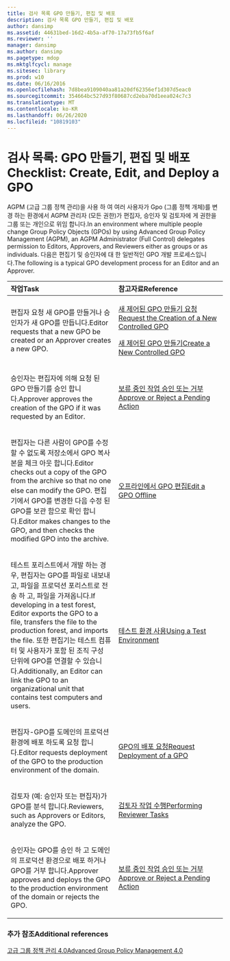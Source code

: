 ```yaml
---
title: 검사 목록 GPO 만들기, 편집 및 배포
description: 검사 목록 GPO 만들기, 편집 및 배포
author: dansimp
ms.assetid: 44631bed-16d2-4b5a-af70-17a73fb5f6af
ms.reviewer: ''
manager: dansimp
ms.author: dansimp
ms.pagetype: mdop
ms.mktglfcycl: manage
ms.sitesec: library
ms.prod: w10
ms.date: 06/16/2016
ms.openlocfilehash: 7d8bea9109040aa81a20df62356ef1d307d5eac0
ms.sourcegitcommit: 354664bc527d93f80687cd2eba70d1eea024c7c3
ms.translationtype: MT
ms.contentlocale: ko-KR
ms.lasthandoff: 06/26/2020
ms.locfileid: "10819103"
---
```

# <span data-ttu-id="fa1b8-103">검사 목록: GPO 만들기, 편집 및 배포</span><span class="sxs-lookup"><span data-stu-id="fa1b8-103">Checklist: Create, Edit, and Deploy a GPO</span></span>


<span data-ttu-id="fa1b8-104">AGPM (고급 그룹 정책 관리)을 사용 하 여 여러 사용자가 Gpo (그룹 정책 개체)를 변경 하는 환경에서 AGPM 관리자 (모든 권한)가 편집자, 승인자 및 검토자에 게 권한을 그룹 또는 개인으로 위임 합니다.</span><span class="sxs-lookup"><span data-stu-id="fa1b8-104">In an environment where multiple people change Group Policy Objects (GPOs) by using Advanced Group Policy Management (AGPM), an AGPM Administrator (Full Control) delegates permission to Editors, Approvers, and Reviewers either as groups or as individuals.</span></span> <span data-ttu-id="fa1b8-105">다음은 편집기 및 승인자에 대 한 일반적인 GPO 개발 프로세스입니다.</span><span class="sxs-lookup"><span data-stu-id="fa1b8-105">The following is a typical GPO development process for an Editor and an Approver.</span></span>

<table>
<colgroup>
<col width="50%" />
<col width="50%" />
</colgroup>
<thead>
<tr class="header">
<th align="left"><span data-ttu-id="fa1b8-106">작업</span><span class="sxs-lookup"><span data-stu-id="fa1b8-106">Task</span></span></th>
<th align="left"><span data-ttu-id="fa1b8-107">참고자료</span><span class="sxs-lookup"><span data-stu-id="fa1b8-107">Reference</span></span></th>
</tr>
</thead>
<tbody>
<tr class="odd">
<td align="left"><p><span data-ttu-id="fa1b8-108">편집자 요청 새 GPO를 만들거나 승인자가 새 GPO를 만듭니다.</span><span class="sxs-lookup"><span data-stu-id="fa1b8-108">Editor requests that a new GPO be created or an Approver creates a new GPO.</span></span></p></td>
<td align="left"><p><a href="request-the-creation-of-a-new-controlled-gpo-agpm40.md" data-raw-source="[Request the Creation of a New Controlled GPO](request-the-creation-of-a-new-controlled-gpo-agpm40.md)"><span data-ttu-id="fa1b8-109">새 제어된 GPO 만들기 요청</span><span class="sxs-lookup"><span data-stu-id="fa1b8-109">Request the Creation of a New Controlled GPO</span></span></a></p>
<p><a href="create-a-new-controlled-gpo-agpm40.md" data-raw-source="[Create a New Controlled GPO](create-a-new-controlled-gpo-agpm40.md)"><span data-ttu-id="fa1b8-110">새 제어된 GPO 만들기</span><span class="sxs-lookup"><span data-stu-id="fa1b8-110">Create a New Controlled GPO</span></span></a></p></td>
</tr>
<tr class="even">
<td align="left"><p><span data-ttu-id="fa1b8-111">승인자는 편집자에 의해 요청 된 GPO 만들기를 승인 합니다.</span><span class="sxs-lookup"><span data-stu-id="fa1b8-111">Approver approves the creation of the GPO if it was requested by an Editor.</span></span></p></td>
<td align="left"><p><a href="approve-or-reject-a-pending-action-agpm40.md" data-raw-source="[Approve or Reject a Pending Action](approve-or-reject-a-pending-action-agpm40.md)"><span data-ttu-id="fa1b8-112">보류 중인 작업 승인 또는 거부</span><span class="sxs-lookup"><span data-stu-id="fa1b8-112">Approve or Reject a Pending Action</span></span></a></p></td>
</tr>
<tr class="odd">
<td align="left"><p><span data-ttu-id="fa1b8-113">편집자는 다른 사람이 GPO를 수정할 수 없도록 저장소에서 GPO 복사본을 체크 아웃 합니다.</span><span class="sxs-lookup"><span data-stu-id="fa1b8-113">Editor checks out a copy of the GPO from the archive so that no one else can modify the GPO.</span></span> <span data-ttu-id="fa1b8-114">편집기에서 GPO를 변경한 다음 수정 된 GPO를 보관 함으로 확인 합니다.</span><span class="sxs-lookup"><span data-stu-id="fa1b8-114">Editor makes changes to the GPO, and then checks the modified GPO into the archive.</span></span></p></td>
<td align="left"><p><a href="edit-a-gpo-offline-agpm40.md" data-raw-source="[Edit a GPO Offline](edit-a-gpo-offline-agpm40.md)"><span data-ttu-id="fa1b8-115">오프라인에서 GPO 편집</span><span class="sxs-lookup"><span data-stu-id="fa1b8-115">Edit a GPO Offline</span></span></a></p></td>
</tr>
<tr class="even">
<td align="left"><p><span data-ttu-id="fa1b8-116">테스트 포리스트에서 개발 하는 경우, 편집자는 GPO를 파일로 내보내고, 파일을 프로덕션 포리스트로 전송 하 고, 파일을 가져옵니다.</span><span class="sxs-lookup"><span data-stu-id="fa1b8-116">If developing in a test forest, Editor exports the GPO to a file, transfers the file to the production forest, and imports the file.</span></span> <span data-ttu-id="fa1b8-117">또한 편집기는 테스트 컴퓨터 및 사용자가 포함 된 조직 구성 단위에 GPO를 연결할 수 있습니다.</span><span class="sxs-lookup"><span data-stu-id="fa1b8-117">Additionally, an Editor can link the GPO to an organizational unit that contains test computers and users.</span></span></p></td>
<td align="left"><p><a href="using-a-test-environment.md" data-raw-source="[Using a Test Environment](using-a-test-environment.md)"><span data-ttu-id="fa1b8-118">테스트 환경 사용</span><span class="sxs-lookup"><span data-stu-id="fa1b8-118">Using a Test Environment</span></span></a></p></td>
</tr>
<tr class="odd">
<td align="left"><p><span data-ttu-id="fa1b8-119">편집자-GPO를 도메인의 프로덕션 환경에 배포 하도록 요청 합니다.</span><span class="sxs-lookup"><span data-stu-id="fa1b8-119">Editor requests deployment of the GPO to the production environment of the domain.</span></span></p></td>
<td align="left"><p><a href="request-deployment-of-a-gpo-agpm40.md" data-raw-source="[Request Deployment of a GPO](request-deployment-of-a-gpo-agpm40.md)"><span data-ttu-id="fa1b8-120">GPO의 배포 요청</span><span class="sxs-lookup"><span data-stu-id="fa1b8-120">Request Deployment of a GPO</span></span></a></p></td>
</tr>
<tr class="even">
<td align="left"><p><span data-ttu-id="fa1b8-121">검토자 (예: 승인자 또는 편집자)가 GPO를 분석 합니다.</span><span class="sxs-lookup"><span data-stu-id="fa1b8-121">Reviewers, such as Approvers or Editors, analyze the GPO.</span></span></p></td>
<td align="left"><p><a href="performing-reviewer-tasks-agpm40.md" data-raw-source="[Performing Reviewer Tasks](performing-reviewer-tasks-agpm40.md)"><span data-ttu-id="fa1b8-122">검토자 작업 수행</span><span class="sxs-lookup"><span data-stu-id="fa1b8-122">Performing Reviewer Tasks</span></span></a></p></td>
</tr>
<tr class="odd">
<td align="left"><p><span data-ttu-id="fa1b8-123">승인자는 GPO를 승인 하 고 도메인의 프로덕션 환경으로 배포 하거나 GPO를 거부 합니다.</span><span class="sxs-lookup"><span data-stu-id="fa1b8-123">Approver approves and deploys the GPO to the production environment of the domain or rejects the GPO.</span></span></p></td>
<td align="left"><p><a href="approve-or-reject-a-pending-action-agpm40.md" data-raw-source="[Approve or Reject a Pending Action](approve-or-reject-a-pending-action-agpm40.md)"><span data-ttu-id="fa1b8-124">보류 중인 작업 승인 또는 거부</span><span class="sxs-lookup"><span data-stu-id="fa1b8-124">Approve or Reject a Pending Action</span></span></a></p></td>
</tr>
</tbody>
</table>

 

### <span data-ttu-id="fa1b8-125">추가 참조</span><span class="sxs-lookup"><span data-stu-id="fa1b8-125">Additional references</span></span>

[<span data-ttu-id="fa1b8-126">고급 그룹 정책 관리 4.0</span><span class="sxs-lookup"><span data-stu-id="fa1b8-126">Advanced Group Policy Management 4.0</span></span>](advanced-group-policy-management-40.md)

 

 





